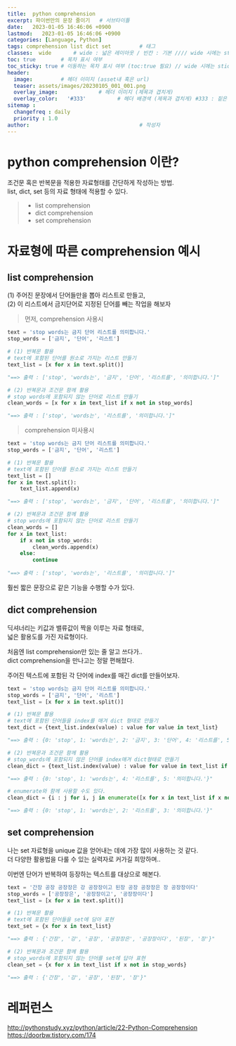 ```yaml
---
title:  python comprehension
excerpt: 파이썬만의 문장 줄이기   # 서브타이틀
date:   2023-01-05 16:46:06 +0900
lastmod:   2023-01-05 16:46:06 +0900
categories: [Language, Python]
tags: comprehension list dict set         # 태그
classes:  wide       # wide : 넓은 레이아웃 / 빈칸 : 기본 //// wide 시에는 sticky toc 불가
toc: true        # 목차 표시 여부
toc_sticky: true # 이동하는 목차 표시 여부 (toc:true 필요) // wide 시에는 sticky toc 불가
header: 
  image:         # 헤더 이미지 (asset내 혹은 url)
  teaser: assets/images/20230105_001_001.png
  overlay_image:             # 헤더 이미지 (제목과 겹치게)
  overlay_color:   '#333'          # 헤더 배경색 (제목과 겹치게) #333 : 짙은 회색
sitemap :
  changefreq : daily
  priority : 1.0
author:                                   # 작성자
---
```

<!--postNo: 20230105_001-->

# python comprehension 이란?  
조건문 혹은 반복문을 적용한 자료형태를 간단하게 작성하는 방법.  
list, dict, set 등의 자료 형태에 적용할 수 있다.  
> * list comprehension  
> * dict comprehension  
> * set comprehension  

# 자료형에 따른 comprehension 예시

## list comprehension  

(1) 주어진 문장에서 단어들만을 뽑아 리스트로 만들고,  
(2) 이 리스트에서 금지단어로 지정된 단어를 빼는 작업을 해보자

> 먼저, comprehension 사용시

```python
text = 'stop words는 금지 단어 리스트를 의미합니다.'
stop_words = ['금지', '단어', '리스트']

# (1) 반복문 활용
# text에 포함된 단어를 원소로 가지는 리스트 만들기
text_list = [x for x in text.split()]

"==> 출력 : ['stop', 'words는', '금지', '단어', '리스트를', '의미합니다.']"

# (2) 반복문과 조건문 함께 활용
# stop words에 포함되지 않는 단어로 리스트 만들기
clean_words = [x for x in text_list if x not in stop_words]

"==> 출력 : ['stop', 'words는', '리스트를', '의미합니다.']"

```

> comprehension 미사용시

```python
text = 'stop words는 금지 단어 리스트를 의미합니다.'
stop_words = ['금지', '단어', '리스트']

# (1) 반복문 활용
# text에 포함된 단어를 원소로 가지는 리스트 만들기
text_list = []
for x in text.split():
    text_list.append(x)

"==> 출력 : ['stop', 'words는', '금지', '단어', '리스트를', '의미합니다.']"

# (2) 반복문과 조건문 함께 활용
# stop words에 포함되지 않는 단어로 리스트 만들기
clean_words = []
for x in text_list:
    if x not in stop_words:
        clean_words.append(x)
    else:
        continue
    
"==> 출력 : ['stop', 'words는', '리스트를', '의미합니다.']"

```
훨씬 짧은 문장으로 같은 기능을 수행할 수가 있다.

## dict comprehension

딕셔너리는 키값과 밸류값이 짝을 이루는 자료 형태로,  
넓은 활용도를 가진 자료형이다.

처음엔 list comprehension만 있는 줄 알고 쓰다가..  
dict comprehension을 만나고는 정말 편해졌다.

주어진 텍스트에 포함된 각 단어에 index를 매긴 dict를 만들어보자.

```python
text = 'stop words는 금지 단어 리스트를 의미합니다.'
stop_words = ['금지', '단어', '리스트']
text_list = [x for x in text.split()]

# (1) 반복문 활용
# text에 포함된 단어들을 index를 매겨 dict 형태로 만들기
text_dict = {text_list.index(value) : value for value in text_list}

"==> 출력 : {0: 'stop', 1: 'words는', 2: '금지', 3: '단어', 4: '리스트를', 5: '의미합니다.'}"

# (2) 반복문과 조건문 함께 활용
# stop_words에 포함되지 않은 단어를 index매겨 dict형태로 만들기
clean_dict = {text_list.index(value) : value for value in text_list if value not in stop_words}

"==> 출력 : {0: 'stop', 1: 'words는', 4: '리스트를', 5: '의미합니다.'}"

# enumerate와 함께 사용할 수도 있다.
clean_dict = {i : j for i, j in enumerate([x for x in text_list if x not in stop_words])}

"==> 출력 : {0: 'stop', 1: 'words는', 2: '리스트를', 3: '의미합니다.'}"
```

## set comprehension

나는 set 자료형을 unique 값을 얻어내는 데에 가장 많이 사용하는 것 같다.  
더 다양한 활용법을 다룰 수 있는 실력자로 커가길 희망하며.. 

이번엔 단어가 반복하여 등장하는 텍스트를 대상으로 해본다.

```python
text = '간장 공장 공장장은 강 공장장이고 된장 공장 공장장은 장 공장장이다'
stop_words = ['공장장은', '공장장이고', '공장장이다']
text_list = [x for x in text.split()]

# (1) 반복문 활용
# text에 포함된 단어들을 set에 담아 표현
text_set = {x for x in text_list}

"==> 출력 : {'간장', '강', '공장', '공장장은', '공장장이다', '된장', '장'}"

# (2) 반복문과 조건문 함께 활용
# stop_words에 포함되지 않는 단어를 set에 답아 표현
clean_set = {x for x in text_list if x not in stop_words}

"==> 출력 : {'간장', '강', '공장', '된장', '장'}"

```


# 레퍼런스
http://pythonstudy.xyz/python/article/22-Python-Comprehension  
https://doorbw.tistory.com/174